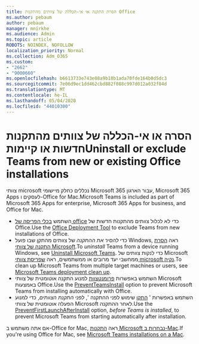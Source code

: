 ```yaml
---
title: הסרת התקנה או אי-הכללה של צוותים מהתקנות Office
ms.author: pebaum
author: pebaum
manager: mnirkhe
ms.audience: Admin
ms.topic: article
ROBOTS: NOINDEX, NOFOLLOW
localization_priority: Normal
ms.collection: Adm_O365
ms.custom:
- "2662"
- "9000660"
ms.openlocfilehash: b6613733e743e08a9b18b1ada70fde164b0d5dc3
ms.sourcegitcommit: 7e06d9ec1dd462cbd882f088c997d012a032f04d
ms.translationtype: MT
ms.contentlocale: he-IL
ms.lasthandoff: 05/04/2020
ms.locfileid: "44010300"
---
```

# <a name="uninstall-or-exclude-teams-from-new-or-existing-office-installations"></a><span data-ttu-id="b1427-102">הסרה או אי-הכללה של צוותים מהתקנות חדשות או קיימות</span><span class="sxs-lookup"><span data-stu-id="b1427-102">Uninstall or exclude Teams from new or existing Office installations</span></span>

<span data-ttu-id="b1427-103">צוותי microsoft נכללים כחלק מיישומי Microsoft 365 עבור הארגון, Microsoft 365 Apps לעסקים ו-Office for Mac.</span><span class="sxs-lookup"><span data-stu-id="b1427-103">Microsoft Teams is included as part of Microsoft 365 Apps for enterprise, Microsoft 365 Apps for business, and Office for Mac.</span></span>

- <span data-ttu-id="b1427-104">השתמש [בכלי הפריסה של office](https://docs.microsoft.com/deployoffice/teams-install#how-to-exclude-microsoft-teams-from-new-installations-of-microsoft-365-apps) כדי לא לכלול צוותים מהתקנות חדשות של Office.</span><span class="sxs-lookup"><span data-stu-id="b1427-104">Use the [Office Deployment Tool](https://docs.microsoft.com/deployoffice/teams-install#how-to-exclude-microsoft-teams-from-new-installations-of-microsoft-365-apps) to exclude Teams from new installations of Office.</span></span>
- <span data-ttu-id="b1427-105">כדי *להסיר את ההתקנה* של צוותים מהתקן שבו פועל Windows, ראה [הסרת התקנה של צוותי Microsoft](https://support.office.com/article/3b159754-3c26-4952-abe7-57d27f5f4c81).</span><span class="sxs-lookup"><span data-stu-id="b1427-105">To *uninstall* Teams from a device running Windows, see [Uninstall Microsoft Teams](https://support.office.com/article/3b159754-3c26-4952-abe7-57d27f5f4c81).</span></span> <span data-ttu-id="b1427-106">כדי לנקות צוותים של Microsoft ממחשבי יעד מרובים או ממשתמשים, ראה [שפריסת צוותי microsoft נקיה](https://docs.microsoft.com/microsoftteams/scripts/powershell-script-teams-deployment-clean-up).</span><span class="sxs-lookup"><span data-stu-id="b1427-106">To clean up Microsoft Teams from multiple target machines or users, see [Microsoft Teams deployment clean up](https://docs.microsoft.com/microsoftteams/scripts/powershell-script-teams-deployment-clean-up).</span></span>
- <span data-ttu-id="b1427-107">השתמש באפשרות [פרומנטצוות](https://docs.microsoft.com/deployoffice/teams-install#use-group-policy-to-control-the-installation-of-microsoft-teams
) למנוע התקנה אוטומטית של צוותי Microsoft באמצעות Office.</span><span class="sxs-lookup"><span data-stu-id="b1427-107">Use the [PreventTeamsInstall](https://docs.microsoft.com/deployoffice/teams-install#use-group-policy-to-control-the-installation-of-microsoft-teams
) option to prevent Microsoft Teams from installing automatically with Office.</span></span>
- <span data-ttu-id="b1427-108">השתמש באפשרות ' [התקן](https://docs.microsoft.com/deployoffice/teams-install#use-group-policy-to-prevent-microsoft-teams-from-starting-automatically-after-installation) שימוש לפני ההתקנה ', *לפני התקנת הצוותים*, כדי למנוע הפעלה אוטומטית של צוותי Microsoft לאחר ההתקנה.</span><span class="sxs-lookup"><span data-stu-id="b1427-108">Use the [PreventFirstLaunchAfterInstall](https://docs.microsoft.com/deployoffice/teams-install#use-group-policy-to-prevent-microsoft-teams-from-starting-automatically-after-installation) option, *before Teams is installed*, to prevent Microsoft Teams from starting automatically after installation.</span></span>

<span data-ttu-id="b1427-109">אם אתה משתמש ב-Office for Mac, ראה [התקנות Microsoft נבחרות ב-Mac](https://docs.microsoft.com/deployoffice/teams-install#microsoft-teams-installations-on-a-mac).</span><span class="sxs-lookup"><span data-stu-id="b1427-109">If you're using Office for Mac, see [Microsoft Teams installations on a Mac](https://docs.microsoft.com/deployoffice/teams-install#microsoft-teams-installations-on-a-mac).</span></span>
